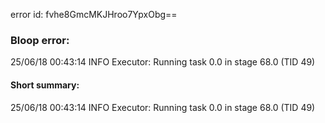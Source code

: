 error id: fvhe8GmcMKJHroo7YpxObg==
### Bloop error:

25/06/18 00:43:14 INFO Executor: Running task 0.0 in stage 68.0 (TID 49)
#### Short summary: 

25/06/18 00:43:14 INFO Executor: Running task 0.0 in stage 68.0 (TID 49)